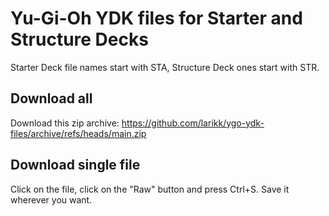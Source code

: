 # Yu-Gi-Oh YDK files for Starter and Structure Decks

Starter Deck file names start with STA, Structure Deck ones start with STR.

## Download all

Download this zip archive: https://github.com/larikk/ygo-ydk-files/archive/refs/heads/main.zip

## Download single file

Click on the file, click on the "Raw" button and press Ctrl+S. Save it wherever you want.
